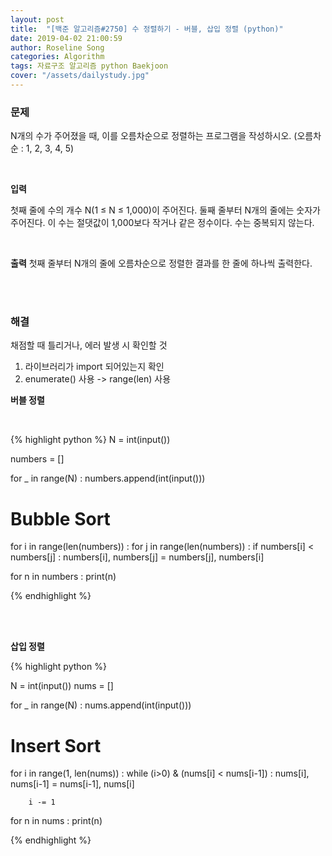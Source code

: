 ```yaml
---
layout: post
title:  "[백준 알고리즘#2750] 수 정렬하기 - 버블, 삽입 정렬 (python)"
date: 2019-04-02 21:00:59
author: Roseline Song
categories: Algorithm
tags: 자료구조 알고리즘 python Baekjoon
cover: "/assets/dailystudy.jpg"
---
```


### 문제

N개의 수가 주어졌을 때, 이를 오름차순으로 정렬하는 프로그램을 작성하시오. (오름차순 : 1, 2, 3, 4, 5)

<br>

**입력**

첫째 줄에 수의 개수 N(1 ≤ N ≤ 1,000)이 주어진다. 둘째 줄부터 N개의 줄에는 숫자가 주어진다. 이 수는 절댓값이 1,000보다 작거나 같은 정수이다. 수는 중복되지 않는다.

<br>

**출력**
첫째 줄부터 N개의 줄에 오름차순으로 정렬한 결과를 한 줄에 하나씩 출력한다.

<br>
<br>


### 해결 

채점할 때 틀리거나, 에러 발생 시 확인할 것 

1. 라이브러리가 import 되어있는지 확인
2. enumerate() 사용 -> range(len) 사용

**버블 정렬**

<br>

{% highlight python %}
N = int(input())

numbers = []

for _ in range(N) : 
    numbers.append(int(input()))

# Bubble Sort
for i in range(len(numbers)) : 
    for j in range(len(numbers)) : 
        if numbers[i] < numbers[j] : 
            numbers[i], numbers[j] = numbers[j], numbers[i]
            
for n in numbers : 
    print(n)

{% endhighlight %}

<br>
<br>

**삽입 정렬**

{% highlight python %}

N = int(input())
nums = []

for _ in range(N) : 
    nums.append(int(input()))

# Insert Sort
for i in range(1, len(nums)) :
    while (i>0) & (nums[i] < nums[i-1]) :
        nums[i], nums[i-1] = nums[i-1], nums[i]
        
        i -= 1
        
for n in nums : 
    print(n)

{% endhighlight %}

